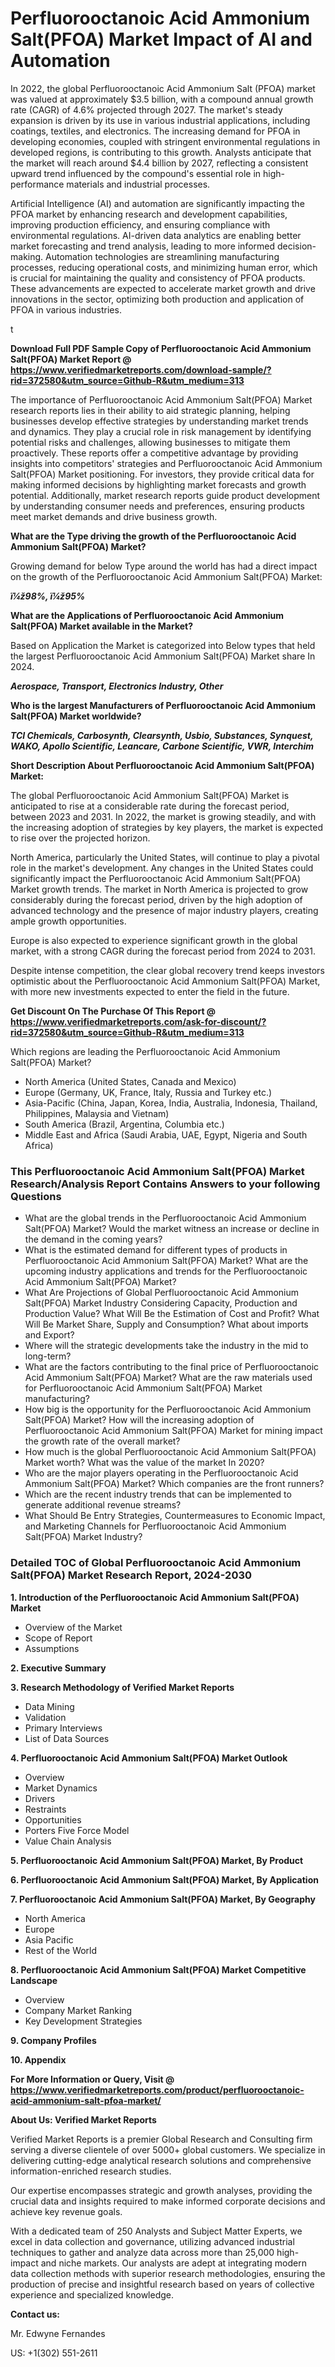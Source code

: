 <meta name="title" content="Global Perfluorooctanoic Acid Ammonium Salt(PFOA) Market Impact of AI and Automation"><meta name="description" content="In 2022, the global Perfluorooctanoic Acid Ammonium Salt (PFOA) market was valued at approximately $3.5 billion, with a compound annual growth rate (CAGR) of 4.6% proj"><meta name="title" content="Perfluorooctanoic Acid Ammonium Salt(PFOA) Market Size, Share, Scope, Trends, Growth, Opportunities, Analysis, Forecast"><h1>Perfluorooctanoic Acid Ammonium Salt(PFOA) Market Impact of AI and Automation</h1><p>In 2022, the global Perfluorooctanoic Acid Ammonium Salt (PFOA) market was valued at approximately $3.5 billion, with a compound annual growth rate (CAGR) of 4.6% projected through 2027. The market's steady expansion is driven by its use in various industrial applications, including coatings, textiles, and electronics. The increasing demand for PFOA in developing economies, coupled with stringent environmental regulations in developed regions, is contributing to this growth. Analysts anticipate that the market will reach around $4.4 billion by 2027, reflecting a consistent upward trend influenced by the compound's essential role in high-performance materials and industrial processes.</p><p>Artificial Intelligence (AI) and automation are significantly impacting the PFOA market by enhancing research and development capabilities, improving production efficiency, and ensuring compliance with environmental regulations. AI-driven data analytics are enabling better market forecasting and trend analysis, leading to more informed decision-making. Automation technologies are streamlining manufacturing processes, reducing operational costs, and minimizing human error, which is crucial for maintaining the quality and consistency of PFOA products. These advancements are expected to accelerate market growth and drive innovations in the sector, optimizing both production and application of PFOA in various industries.</p>t</p><p id="" class=""><strong>Download Full PDF Sample Copy of Perfluorooctanoic Acid Ammonium Salt(PFOA) Market Report @ <a href="https://www.verifiedmarketreports.com/download-sample/?rid=372580&utm_source=Github-R&utm_medium=313" target="_blank">https://www.verifiedmarketreports.com/download-sample/?rid=372580&utm_source=Github-R&utm_medium=313</a></strong></p><p>The importance of&nbsp;Perfluorooctanoic Acid Ammonium Salt(PFOA) Market research reports lies in their ability to aid strategic planning, helping businesses develop effective strategies by understanding market trends and dynamics. They play a crucial role in risk management by identifying potential risks and challenges, allowing businesses to mitigate them proactively. These reports offer a competitive advantage by providing insights into competitors' strategies and Perfluorooctanoic Acid Ammonium Salt(PFOA) Market positioning. For investors, they provide critical data for making informed decisions by highlighting market forecasts and growth potential. Additionally, market research reports guide product development by understanding consumer needs and preferences, ensuring products meet market demands and drive business growth.</p><p><strong>What are the&nbsp;Type driving the growth of the Perfluorooctanoic Acid Ammonium Salt(PFOA) Market?</strong></p><p id="" class="">Growing demand for below Type around the world has had a direct impact on the growth of the Perfluorooctanoic Acid Ammonium Salt(PFOA) Market:</p><em><strong>ï¼ž98%, ï¼ž95%</strong></em></p><strong>What are the&nbsp;Applications&nbsp;of Perfluorooctanoic Acid Ammonium Salt(PFOA) Market available in the Market?</strong></p><p id="" class="">Based on Application the Market is categorized into Below types that held the largest Perfluorooctanoic Acid Ammonium Salt(PFOA) Market share In 2024.</p><em><strong>Aerospace, Transport, Electronics Industry, Other</strong></em></p><strong>Who is the largest Manufacturers of Perfluorooctanoic Acid Ammonium Salt(PFOA) Market worldwide?</strong></p><p><em><strong>TCI Chemicals, Carbosynth, Clearsynth, Usbio, Substances, Synquest, WAKO, Apollo Scientific, Leancare, Carbone Scientific, VWR, Interchim</strong></em></p><p id="" class=""><strong>Short Description About Perfluorooctanoic Acid Ammonium Salt(PFOA) Market:</strong></p><p>The global Perfluorooctanoic Acid Ammonium Salt(PFOA) Market is anticipated to rise at a considerable rate during the forecast period, between 2023 and 2031. In 2022, the market is growing steadily, and with the increasing adoption of strategies by key players, the market is expected to rise over the projected horizon.</p><p>North America, particularly the United States, will continue to play a pivotal role in the market's development. Any changes in the United States could significantly impact the Perfluorooctanoic Acid Ammonium Salt(PFOA) Market growth trends. The market in North America is projected to grow considerably during the forecast period, driven by the high adoption of advanced technology and the presence of major industry players, creating ample growth opportunities.</p><p>Europe is also expected to experience significant growth in the global market, with a strong CAGR during the forecast period from 2024 to 2031.</p><p>Despite intense competition, the clear global recovery trend keeps investors optimistic about the Perfluorooctanoic Acid Ammonium Salt(PFOA) Market, with more new investments expected to enter the field in the future.</p><p id="" class=""><strong>Get Discount On The Purchase Of This Report @ <a href="https://www.verifiedmarketreports.com/ask-for-discount/?rid=372580&utm_source=Github-R&utm_medium=313" target="_blank">https://www.verifiedmarketreports.com/ask-for-discount/?rid=372580&utm_source=Github-R&utm_medium=313</a></strong></p>Which regions are leading the Perfluorooctanoic Acid Ammonium Salt(PFOA) Market?</p><ul><li>North America (United States, Canada and Mexico)</li><li>Europe (Germany, UK, France, Italy, Russia and Turkey etc.)</li><li>Asia-Pacific (China, Japan, Korea, India, Australia, Indonesia, Thailand, Philippines, Malaysia and Vietnam)</li><li>South America (Brazil, Argentina, Columbia etc.)</li><li>Middle East and Africa (Saudi Arabia, UAE, Egypt, Nigeria and South Africa)</li></ul><h3 id="" class="">This Perfluorooctanoic Acid Ammonium Salt(PFOA) Market Research/Analysis Report Contains Answers to your following Questions</h3><ul><li>What are the global trends in the Perfluorooctanoic Acid Ammonium Salt(PFOA) Market? Would the market witness an increase or decline in the demand in the coming years?</li><li>What is the estimated demand for different types of products in Perfluorooctanoic Acid Ammonium Salt(PFOA) Market? What are the upcoming industry applications and trends for the Perfluorooctanoic Acid Ammonium Salt(PFOA) Market?</li><li>What Are Projections of Global Perfluorooctanoic Acid Ammonium Salt(PFOA) Market Industry Considering Capacity, Production and Production Value? What Will Be the Estimation of Cost and Profit? What Will Be Market Share, Supply and Consumption? What about imports and Export?</li><li>Where will the strategic developments take the industry in the mid to long-term?</li><li>What are the factors contributing to the final price of Perfluorooctanoic Acid Ammonium Salt(PFOA) Market? What are the raw materials used for Perfluorooctanoic Acid Ammonium Salt(PFOA) Market manufacturing?</li><li>How big is the opportunity for the Perfluorooctanoic Acid Ammonium Salt(PFOA) Market? How will the increasing adoption of Perfluorooctanoic Acid Ammonium Salt(PFOA) Market for mining impact the growth rate of the overall market?</li><li>How much is the global Perfluorooctanoic Acid Ammonium Salt(PFOA) Market worth? What was the value of the market In 2020?</li><li>Who are the major players operating in the Perfluorooctanoic Acid Ammonium Salt(PFOA) Market? Which companies are the front runners?</li><li>Which are the recent industry trends that can be implemented to generate additional revenue streams?</li><li>What Should Be Entry Strategies, Countermeasures to Economic Impact, and Marketing Channels for Perfluorooctanoic Acid Ammonium Salt(PFOA) Market Industry?</li></ul><h3 id="" class="">Detailed TOC of Global Perfluorooctanoic Acid Ammonium Salt(PFOA) Market Research Report, 2024-2030</h3><p id="" class=""><strong>1. Introduction of the Perfluorooctanoic Acid Ammonium Salt(PFOA) Market</strong></p><ul><li>Overview of the Market</li><li>Scope of Report</li><li>Assumptions</li></ul><p id="" class=""><strong>2. Executive Summary</strong></p><p id="" class=""><strong>3. Research Methodology of Verified Market Reports</strong></p><ul><li>Data Mining</li><li>Validation</li><li>Primary Interviews</li><li>List of Data Sources</li></ul><p id="" class=""><strong>4. Perfluorooctanoic Acid Ammonium Salt(PFOA) Market Outlook</strong></p><ul><li>Overview</li><li>Market Dynamics</li><li>Drivers</li><li>Restraints</li><li>Opportunities</li><li>Porters Five Force Model</li><li>Value Chain Analysis</li></ul><p id="" class=""><strong>5. Perfluorooctanoic Acid Ammonium Salt(PFOA) Market, By Product</strong></p><p id="" class=""><strong>6. Perfluorooctanoic Acid Ammonium Salt(PFOA) Market, By Application</strong></p><p id="" class=""><strong>7. Perfluorooctanoic Acid Ammonium Salt(PFOA) Market, By Geography</strong></p><ul><li>North America</li><li>Europe</li><li>Asia Pacific</li><li>Rest of the World</li></ul><p id="" class=""><strong>8. Perfluorooctanoic Acid Ammonium Salt(PFOA) Market Competitive Landscape</strong></p><ul><li>Overview</li><li>Company Market Ranking</li><li>Key Development Strategies</li></ul><p id="" class=""><strong>9. Company Profiles</strong></p><p id="" class=""><strong>10. Appendix</strong></p><p id="" class=""><strong>For More Information or Query, Visit @ <a href="https://www.verifiedmarketreports.com/product/perfluorooctanoic-acid-ammonium-salt-pfoa-market/" target="_blank">https://www.verifiedmarketreports.com/product/perfluorooctanoic-acid-ammonium-salt-pfoa-market/</a></strong></p><p id="" class=""><strong>About Us: Verified Market Reports</strong></p><p id="" class="">Verified Market Reports is a premier Global Research and Consulting firm serving a diverse clientele of over 5000+ global customers. We specialize in delivering cutting-edge analytical research solutions and comprehensive information-enriched research studies.</p><p id="" class="">Our expertise encompasses strategic and growth analyses, providing the crucial data and insights required to make informed corporate decisions and achieve key revenue goals.</p><p id="" class="">With a dedicated team of 250 Analysts and Subject Matter Experts, we excel in data collection and governance, utilizing advanced industrial techniques to gather and analyze data across more than 25,000 high-impact and niche markets. Our analysts are adept at integrating modern data collection methods with superior research methodologies, ensuring the production of precise and insightful research based on years of collective experience and specialized knowledge.</p><p id="" class=""><strong>Contact us:</strong></p><p id="" class="">Mr. Edwyne Fernandes</p><p id="" class="">US: +1(302) 551-2611</p>
